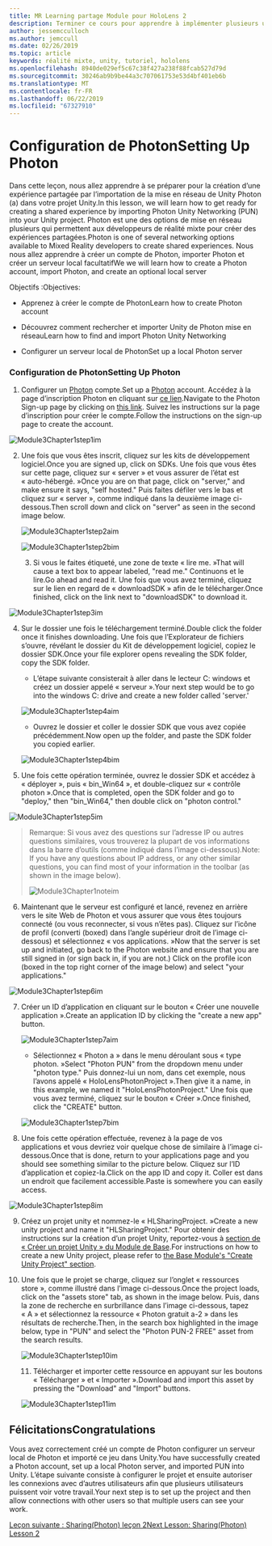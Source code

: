 ```yaml
---
title: MR Learning partage Module pour HoloLens 2
description: Terminer ce cours pour apprendre à implémenter plusieurs utilisateurs les expériences partagées au sein d’une application de HoloLens 2.
author: jessemcculloch
ms.author: jemccull
ms.date: 02/26/2019
ms.topic: article
keywords: réalité mixte, unity, tutoriel, hololens
ms.openlocfilehash: 8940de029ef5c67c38f427a238f88fcab527d79d
ms.sourcegitcommit: 30246ab9b9be44a3c707061753e53d4bf401eb6b
ms.translationtype: MT
ms.contentlocale: fr-FR
ms.lasthandoff: 06/22/2019
ms.locfileid: "67327910"
---
```

# <a name="setting-up-photon"></a><span data-ttu-id="cb04d-104">Configuration de Photon</span><span class="sxs-lookup"><span data-stu-id="cb04d-104">Setting Up Photon</span></span>

<span data-ttu-id="cb04d-105">Dans cette leçon, nous allez apprendre à se préparer pour la création d’une expérience partagée par l’importation de la mise en réseau de Unity Photon (a) dans votre projet Unity.</span><span class="sxs-lookup"><span data-stu-id="cb04d-105">In this lesson, we will learn how to get ready for creating a shared experience by importing Photon Unity Networking (PUN) into your Unity project.</span></span> <span data-ttu-id="cb04d-106">Photon est une des options de mise en réseau plusieurs qui permettent aux développeurs de réalité mixte pour créer des expériences partagées.</span><span class="sxs-lookup"><span data-stu-id="cb04d-106">Photon is one of several networking options available to Mixed Reality developers to create shared experiences.</span></span> <span data-ttu-id="cb04d-107">Nous nous allez apprendre à créer un compte de Photon, importer Photon et créer un serveur local facultatif</span><span class="sxs-lookup"><span data-stu-id="cb04d-107">We we will learn how to create a Photon account, import Photon, and create an optional local server</span></span>

<span data-ttu-id="cb04d-108">Objectifs :</span><span class="sxs-lookup"><span data-stu-id="cb04d-108">Objectives:</span></span>

* <span data-ttu-id="cb04d-109">Apprenez à créer le compte de Photon</span><span class="sxs-lookup"><span data-stu-id="cb04d-109">Learn how to create Photon account</span></span>

* <span data-ttu-id="cb04d-110">Découvrez comment rechercher et importer Unity de Photon mise en réseau</span><span class="sxs-lookup"><span data-stu-id="cb04d-110">Learn how to find and import Photon Unity Networking</span></span>

* <span data-ttu-id="cb04d-111">Configurer un serveur local de Photon</span><span class="sxs-lookup"><span data-stu-id="cb04d-111">Set up a local Photon server</span></span>

  

### <a name="setting-up-photon"></a><span data-ttu-id="cb04d-112">Configuration de Photon</span><span class="sxs-lookup"><span data-stu-id="cb04d-112">Setting Up Photon</span></span>

1. <span data-ttu-id="cb04d-113">Configurer un [Photon](https://dashboard.photonengine.com/en-US/Account/SignUp) compte.</span><span class="sxs-lookup"><span data-stu-id="cb04d-113">Set up a [Photon](https://dashboard.photonengine.com/en-US/Account/SignUp) account.</span></span> <span data-ttu-id="cb04d-114">Accédez à la page d’inscription Photon en cliquant sur [ce lien](https://dashboard.photonengine.com/en-US/Account/SignUp).</span><span class="sxs-lookup"><span data-stu-id="cb04d-114">Navigate to the Photon Sign-up page by clicking on [this link](https://dashboard.photonengine.com/en-US/Account/SignUp).</span></span> <span data-ttu-id="cb04d-115">Suivez les instructions sur la page d’inscription pour créer le compte.</span><span class="sxs-lookup"><span data-stu-id="cb04d-115">Follow the instructions on the sign-up page to create the account.</span></span> 
   

![Module3Chapter1step1im](images/module3chapter1step1im.PNG)

2. <span data-ttu-id="cb04d-117">Une fois que vous êtes inscrit, cliquez sur les kits de développement logiciel.</span><span class="sxs-lookup"><span data-stu-id="cb04d-117">Once you are signed up, click on SDKs.</span></span> <span data-ttu-id="cb04d-118">Une fois que vous êtes sur cette page, cliquez sur « server » et vous assurer de l’état est « auto-hébergé. »</span><span class="sxs-lookup"><span data-stu-id="cb04d-118">Once you are on that page, click on "server," and make ensure it says, "self hosted."</span></span> <span data-ttu-id="cb04d-119">Puis faites défiler vers le bas et cliquez sur « server », comme indiqué dans la deuxième image ci-dessous.</span><span class="sxs-lookup"><span data-stu-id="cb04d-119">Then scroll down and click on "server" as seen in the second image below.</span></span>

   

   ![Module3Chapter1step2aim](images/module3chapter1step2aim.PNG)

   ![Module3Chapter1step2bim](images/module3chapter1step2bim.PNG)
   
   3. <span data-ttu-id="cb04d-122">Si vous le faites étiqueté, une zone de texte « lire me. »</span><span class="sxs-lookup"><span data-stu-id="cb04d-122">That will cause a text box to appear labeled, "read me."</span></span> <span data-ttu-id="cb04d-123">Continuons et le lire.</span><span class="sxs-lookup"><span data-stu-id="cb04d-123">Go ahead and read it.</span></span> <span data-ttu-id="cb04d-124">Une fois que vous avez terminé, cliquez sur le lien en regard de « downloadSDK » afin de le télécharger.</span><span class="sxs-lookup"><span data-stu-id="cb04d-124">Once finished, click on the link next to "downloadSDK" to download it.</span></span>


![Module3Chapter1step3im](images/module3chapter1step3im.PNG)

4. <span data-ttu-id="cb04d-126">Sur le dossier une fois le téléchargement terminé.</span><span class="sxs-lookup"><span data-stu-id="cb04d-126">Double click the folder once it finishes downloading.</span></span>  <span data-ttu-id="cb04d-127">Une fois que l’Explorateur de fichiers s’ouvre, révélant le dossier du Kit de développement logiciel, copiez le dossier SDK.</span><span class="sxs-lookup"><span data-stu-id="cb04d-127">Once your file explorer opens revealing the SDK folder, copy the SDK folder.</span></span>
   
   - <span data-ttu-id="cb04d-128">L’étape suivante consisterait à aller dans le lecteur C: windows et créez un dossier appelé « serveur ».</span><span class="sxs-lookup"><span data-stu-id="cb04d-128">Your next step would be to go into the windows C: drive and create a new folder called 'server.'</span></span>
   
   ![Module3Chapter1step4aim](images/module3chapter1step4aim.PNG)
   
   - <span data-ttu-id="cb04d-130">Ouvrez le dossier et coller le dossier SDK que vous avez copiée précédemment.</span><span class="sxs-lookup"><span data-stu-id="cb04d-130">Now open up the folder, and paste the SDK folder you copied earlier.</span></span>
   
   ![Module3Chapter1step4bim](images/module3chapter1step4bim.PNG)
   
5. <span data-ttu-id="cb04d-132">Une fois cette opération terminée, ouvrez le dossier SDK et accédez à « déployer », puis « bin_Win64 », et double-cliquez sur « contrôle photon ».</span><span class="sxs-lookup"><span data-stu-id="cb04d-132">Once that is completed, open the SDK folder and go to "deploy," then "bin_Win64," then double click on "photon control."</span></span>


![Module3Chapter1step5im](images/module3chapter1step5im.PNG)

> <span data-ttu-id="cb04d-134">Remarque: Si vous avez des questions sur l’adresse IP ou autres questions similaires, vous trouverez la plupart de vos informations dans la barre d’outils (comme indiqué dans l’image ci-dessous).</span><span class="sxs-lookup"><span data-stu-id="cb04d-134">Note: If you have any questions about IP address, or any other similar questions, you can find most of your information in the toolbar (as shown in the image below).</span></span>
>
> ![Module3Chapter1noteim](images/module3chapter1noteim.PNG)

6. <span data-ttu-id="cb04d-136">Maintenant que le serveur est configuré et lancé, revenez en arrière vers le site Web de Photon et vous assurer que vous êtes toujours connecté (ou vous reconnecter, si vous n’êtes pas). Cliquez sur l’icône de profil (converti (boxed) dans l’angle supérieur droit de l’image ci-dessous) et sélectionnez « vos applications. »</span><span class="sxs-lookup"><span data-stu-id="cb04d-136">Now that the server is set up and initiated, go back to the Photon website and ensure that you are still signed in (or sign back in, if you are not.) Click on the profile icon (boxed in the top right corner of the image below) and select "your applications."</span></span>
   

![Module3Chapter1step6im](images/module3chapter1step6im.PNG)

7. <span data-ttu-id="cb04d-138">Créer un ID d’application en cliquant sur le bouton « Créer une nouvelle application ».</span><span class="sxs-lookup"><span data-stu-id="cb04d-138">Create an application ID by clicking the "create a new app" button.</span></span>

   ![Module3Chapter1step7aim](images/module3chapter1step7aim.PNG)

   - <span data-ttu-id="cb04d-140">Sélectionnez « Photon a » dans le menu déroulant sous « type photon. »</span><span class="sxs-lookup"><span data-stu-id="cb04d-140">Select "Photon PUN" from the dropdown menu under "photon type."</span></span> <span data-ttu-id="cb04d-141">Puis donnez-lui un nom, dans cet exemple, nous l’avons appelé « HoloLensPhotonProject ».</span><span class="sxs-lookup"><span data-stu-id="cb04d-141">Then give it a name, in this example, we named it "HoloLensPhotonProject."</span></span> <span data-ttu-id="cb04d-142">Une fois que vous avez terminé, cliquez sur le bouton « Créer ».</span><span class="sxs-lookup"><span data-stu-id="cb04d-142">Once finished, click the "CREATE" button.</span></span>

   ![Module3Chapter1step7bim](images/module3chapter1step7bim.PNG)

8. <span data-ttu-id="cb04d-144">Une fois cette opération effectuée, revenez à la page de vos applications et vous devriez voir quelque chose de similaire à l’image ci-dessous.</span><span class="sxs-lookup"><span data-stu-id="cb04d-144">Once that is done, return to your applications page and you should see something similar to the picture below.</span></span> <span data-ttu-id="cb04d-145">Cliquez sur l’ID d’application et copiez-la.</span><span class="sxs-lookup"><span data-stu-id="cb04d-145">Click on the app ID and copy it.</span></span> <span data-ttu-id="cb04d-146">Coller est dans un endroit que facilement accessible.</span><span class="sxs-lookup"><span data-stu-id="cb04d-146">Paste is somewhere you can easily access.</span></span>  
   

![Module3Chapter1step8im](images/module3chapter1step8im.PNG)

9. <span data-ttu-id="cb04d-148">Créez un projet unity et nommez-le « HLSharingProject. »</span><span class="sxs-lookup"><span data-stu-id="cb04d-148">Create a new unity project and name it "HLSharingProject."</span></span> <span data-ttu-id="cb04d-149">Pour obtenir des instructions sur la création d’un projet Unity, reportez-vous à [section de « Créer un projet Unity » du Module de Base](https://docs.microsoft.com/en-us/windows/mixed-reality/mrlearning-base-ch1#create-new-unity-project).</span><span class="sxs-lookup"><span data-stu-id="cb04d-149">For instructions on how to create a new Unity project, please refer to [the Base Module's "Create Unity Project" section](https://docs.microsoft.com/en-us/windows/mixed-reality/mrlearning-base-ch1#create-new-unity-project).</span></span> 


10. <span data-ttu-id="cb04d-150">Une fois que le projet se charge, cliquez sur l’onglet « ressources store », comme illustré dans l’image ci-dessous.</span><span class="sxs-lookup"><span data-stu-id="cb04d-150">Once the project loads, click on the "assets store" tab, as shown in the image below.</span></span> <span data-ttu-id="cb04d-151">Puis, dans la zone de recherche en surbrillance dans l’image ci-dessous, tapez « A » et sélectionnez la ressource « Photon gratuit a-2 » dans les résultats de recherche.</span><span class="sxs-lookup"><span data-stu-id="cb04d-151">Then, in the search box highlighted in the image below, type in "PUN" and select the "Photon PUN-2 FREE" asset from the search results.</span></span> 

    ![Module3Chapter1step10im](images/module3chapter1step10im.PNG)
    
    11. <span data-ttu-id="cb04d-153">Télécharger et importer cette ressource en appuyant sur les boutons « Télécharger » et « Importer ».</span><span class="sxs-lookup"><span data-stu-id="cb04d-153">Download and import this asset by pressing the "Download" and "Import" buttons.</span></span>
    
    ![Module3Chapter1step11im](images/module3chapter1step11im.PNG)

## <a name="congratulations"></a><span data-ttu-id="cb04d-155">Félicitations</span><span class="sxs-lookup"><span data-stu-id="cb04d-155">Congratulations</span></span>

<span data-ttu-id="cb04d-156">Vous avez correctement créé un compte de Photon configurer un serveur local de Photon et importé ce jeu dans Unity.</span><span class="sxs-lookup"><span data-stu-id="cb04d-156">You have successfully created a Photon account, set up a local Photon server, and imported PUN into Unity.</span></span> <span data-ttu-id="cb04d-157">L’étape suivante consiste à configurer le projet et ensuite autoriser les connexions avec d’autres utilisateurs afin que plusieurs utilisateurs puissent voir votre travail.</span><span class="sxs-lookup"><span data-stu-id="cb04d-157">Your next step is to set up the project and then allow connections with other users so that multiple users can see your work.</span></span> 

<span data-ttu-id="cb04d-158">[Leçon suivante : Sharing(Photon) leçon 2](mrlearning-sharing(photon)-ch2.md)</span><span class="sxs-lookup"><span data-stu-id="cb04d-158">[Next Lesson: Sharing(Photon) Lesson 2](mrlearning-sharing(photon)-ch2.md)</span></span>


